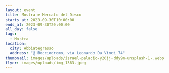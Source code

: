 ```yaml
---
layout: event
title: Mostra e Mercato del Disco
starts_at: 2023-09-30T10:00:00
ends_at: 2023-09-30T20:00:00
all_day: false
tags:
  - Mostra
location:
  city: Abbiategrasso
  address: "@ Bocciodromo, via Leonardo Da Vinci 74"
thumbnail: images/uploads/israel-palacio-y20jj-ddy9m-unsplash-1-.webp
flyer: images/uploads/img_1363.jpeg
---
```

